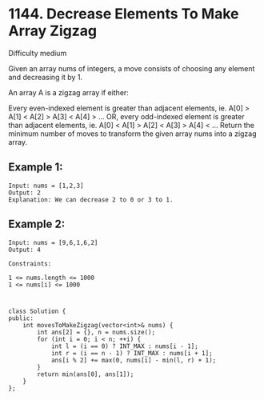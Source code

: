 # 1144. Decrease Elements To Make Array Zigzag
Difficulty medium

Given an array nums of integers, a move consists of choosing any element and decreasing it by 1.

An array A is a zigzag array if either:

Every even-indexed element is greater than adjacent elements, ie. A[0] > A[1] < A[2] > A[3] < A[4] > ...
OR, every odd-indexed element is greater than adjacent elements, ie. A[0] < A[1] > A[2] < A[3] > A[4] < ...
Return the minimum number of moves to transform the given array nums into a zigzag array.


## Example 1:
```
Input: nums = [1,2,3]
Output: 2
Explanation: We can decrease 2 to 0 or 3 to 1.
```


## Example 2:
```
Input: nums = [9,6,1,6,2]
Output: 4
```


```
Constraints:

1 <= nums.length <= 1000
1 <= nums[i] <= 1000
```


#
```
class Solution {
public:
    int movesToMakeZigzag(vector<int>& nums) {
        int ans[2] = {}, n = nums.size();
        for (int i = 0; i < n; ++i) {
            int l = (i == 0) ? INT_MAX : nums[i - 1];
            int r = (i == n - 1) ? INT_MAX : nums[i + 1];
            ans[i % 2] += max(0, nums[i] - min(l, r) + 1);
        }
        return min(ans[0], ans[1]);
    }
};
```
